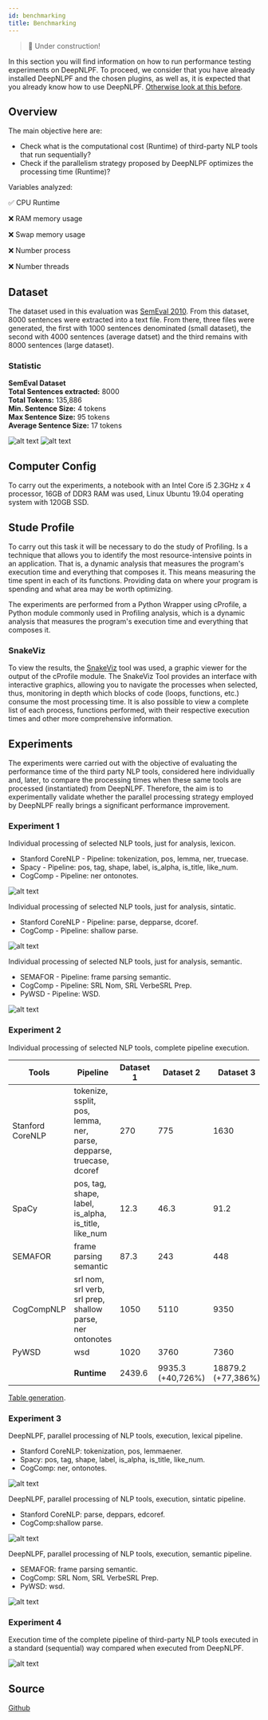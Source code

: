 ```yaml
---
id: benchmarking
title: Benchmarking
---
```


> 🚧 Under construction!

In this section you will find information on how to run performance testing experiments on DeepNLPF. 
To proceed, we consider that you have already installed DeepNLPF and the chosen plugins, as well as, 
it is expected that you already know how to use DeepNLPF. [Otherwise look at this before](install).

## Overview

The main objective here are:

- Check what is the computational cost (Runtime) of third-party NLP tools that run sequentially?
- Check if the parallelism strategy proposed by DeepNLPF optimizes the processing time (Runtime)?

Variables analyzed:

✅ CPU Runtime

❌ RAM memory usage

❌ Swap memory usage

❌ Number process

❌ Number threads

## Dataset

The dataset used in this evaluation was [SemEval 2010](http://semeval2.fbk.eu/semeval2.php).
From this dataset, 8000 sentences were extracted into a text file.
From there, three files were generated, the first with 1000 sentences denominated (small dataset), 
the second with 4000 sentences (average datset) and the third remains with 8000 sentences (large dataset).

### Statistic

<b>SemEval Dataset</b><br>
<b>Total Sentences extracted:</b> 8000<br>
<b>Total Tokens:</b> 135,886<br>
<b>Min. Sentence Size:</b> 4 tokens<br>
<b>Max Sentence Size:</b> 95 tokens<br>
<b>Average Sentence Size:</b> 17 tokens

![alt text](https://raw.githubusercontent.com/deepnlpf/benchmarking/master/img/pt/dataset/view_hist_number_tokens_for_sentences.png)
![alt text](https://raw.githubusercontent.com/deepnlpf/benchmarking/master/img/pt/dataset/his_freq_tokens_class_gram.png)

## Computer Config

To carry out the experiments, a notebook with an Intel Core i5 2.3GHz x 4 processor, 
16GB of DDR3 RAM was used, Linux Ubuntu 19.04 operating system with 120GB SSD.

## Stude Profile

To carry out this task it will be necessary to do the study of Profiling. 
Is a technique that allows you to identify the most resource-intensive points in an application. 
That is, a dynamic analysis that measures the program's execution time and everything that composes it. 
This means measuring the time spent in each of its functions. 
Providing data on where your program is spending and what area may be worth optimizing.

The experiments are performed from a Python Wrapper using cProfile, a Python module commonly 
used in Profiling analysis, which is a dynamic analysis that measures the program's execution 
time and everything that composes it.

### SnakeViz

To view the results, the [SnakeViz](https://jiffyclub.github.io/snakeviz/) tool was used, a graphic viewer for the output of the cProfile module. 
The SnakeViz Tool provides an interface with interactive graphics, allowing you to navigate the 
processes when selected, thus, monitoring in depth which blocks of code (loops, functions, etc.) 
consume the most processing time. It is also possible to view a complete list of each process, 
functions performed, with their respective execution times and other more comprehensive information.

## Experiments

The experiments were carried out with the objective of evaluating the performance time of the 
third party NLP tools, considered here individually and, later, to compare the processing times 
when these same tools are processed (instantiated) from DeepNLPF. Therefore, the aim is to 
experimentally validate whether the parallel processing strategy employed by DeepNLPF really 
brings a significant performance improvement.

### Experiment 1

Individual processing of selected NLP tools, just for analysis, lexicon.

- Stanford CoreNLP -  Pipeline: tokenization, pos, lemma, ner, truecase.
- Spacy - Pipeline: pos, tag, shape, label, is_alpha, is_title, like_num.
- CogComp - Pipeline: ner ontonotes.

![alt text](https://raw.githubusercontent.com/deepnlpf/benchmarking/master/img/pt/dataset/experimento%20I/experience_1_analise_lexica.png)

Individual processing of selected NLP tools, just for analysis, sintatic.

- Stanford CoreNLP - Pipeline: parse, depparse, dcoref.
- CogComp - Pipeline: shallow parse.

![alt text](https://raw.githubusercontent.com/deepnlpf/benchmarking/master/img/pt/dataset/experimento%20I/experience_1_analise_sintatica.png)

Individual processing of selected NLP tools, just for analysis, semantic.

- SEMAFOR - Pipeline: frame parsing semantic.
- CogComp - Pipeline: SRL Nom, SRL VerbeSRL Prep.
- PyWSD - Pipeline: WSD.

![alt text](https://raw.githubusercontent.com/deepnlpf/benchmarking/master/img/pt/dataset/experimento%20I/experience_1_analise_semantica.png)

### Experiment 2

Individual processing of selected NLP tools, complete pipeline execution.

| <b>Tools</b>     | <b>Pipeline</b>                                                      | <b>Dataset 1</b> | <b>Dataset 2</b> | <b>Dataset 3</b> |
|------------------|----------------------------------------------------------------------|-----------|-------------------|--------------------|
| Stanford CoreNLP | tokenize, ssplit, pos, lemma, ner, parse, depparse, truecase, dcoref | 270       | 775               | 1630               |
| SpaCy            | pos, tag, shape, label, is_alpha, is_title, like_num                 | 12.3      | 46.3              | 91.2               |
| SEMAFOR          | frame parsing semantic                                               | 87.3      | 243               | 448                |
| CogCompNLP       | srl nom, srl verb, srl prep, shallow parse, ner ontonotes            | 1050      | 5110              | 9350               |
| PyWSD            | wsd                                                                  | 1020      | 3760              | 7360               |
|                  |                                                                      |           |                   |                    |
|                  | <b>Runtime</b>                                                       | 2439.6    | 9935.3 (+40,726%) | 18879.2 (+77,386%) |
[Table generation](https://www.tablesgenerator.com/markdown_tables).

### Experiment 3

DeepNLPF, parallel processing of NLP tools, execution, lexical pipeline.

- Stanford CoreNLP: tokenization, pos, lemmaener.
- Spacy: pos, tag, shape, label, is_alpha, is_title, like_num.
- CogComp: ner, ontonotes.

![alt text](https://raw.githubusercontent.com/deepnlpf/benchmarking/master/img/pt/dataset/experimento%20III/experience_3_analise_lexica_comparation.png)

DeepNLPF, parallel processing of NLP tools, execution, sintatic pipeline.

- Stanford CoreNLP: parse, deppars, edcoref.
- CogComp:shallow parse.

![alt text](https://raw.githubusercontent.com/deepnlpf/benchmarking/master/img/pt/dataset/experimento%20III/experience_3_analise_sintatica_comparation.png)

DeepNLPF, parallel processing of NLP tools, execution, semantic pipeline.

- SEMAFOR: frame parsing semantic.
- CogComp: SRL Nom, SRL VerbeSRL Prep.
- PyWSD: wsd.

![alt text](https://raw.githubusercontent.com/deepnlpf/benchmarking/master/img/pt/dataset/experimento%20III/experience_3_analise_semantica_comparation.png)

### Experiment 4

Execution time of the complete pipeline of third-party NLP tools executed in a 
standard (sequential) way compared when executed from DeepNLPF.

![alt text](https://raw.githubusercontent.com/deepnlpf/benchmarking/master/img/pt/dataset/deepnlp_performace.png)

## Source

[Github](https://github.com/deepnlpf/benchmarking)